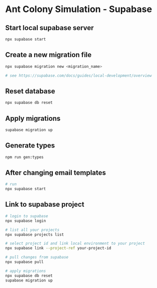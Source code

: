 # Ant Colony Simulation - Supabase

## Start local supabase server

```bash
npx supabase start
```

## Create a new migration file

```bash
npx supabase migration new <migration_name>

# see https://supabase.com/docs/guides/local-development/overview
```

## Reset database

```bash
npx supabase db reset
```

## Apply migrations

```bash
supabase migration up
```

## Generate types

```bash
npm run gen:types
```

## After changing email templates

```bash
# run
npx supabase start
```

## Link to supabase project

```bash
# login to supabase
npx supabase login

# list all your projects  
npx supabase projects list

# select project id and link local environment to your project
npx supabase link --project-ref your-project-id

# pull changes from supabase
npx supabase pull

# apply migrations
npx supabase db reset
supabase migration up
```
